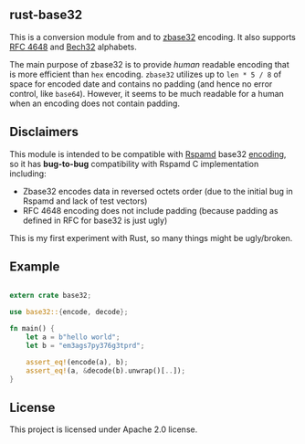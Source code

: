 ## rust-base32

This is a conversion module from and to [zbase32](http://philzimmermann.com/docs/human-oriented-base-32-encoding.txt)
encoding. It also supports [RFC 4648](https://datatracker.ietf.org/doc/html/rfc4648) and [Bech32](https://en.bitcoin.it/wiki/Bech32)  alphabets.

The main purpose of zbase32 is to provide *human* readable encoding that is more efficient than `hex` encoding.
`zbase32` utilizes up to `len * 5 / 8` of space for encoded date and contains no padding (and hence no error control, like `base64`). 
However, it seems to be much readable for a human when an encoding does not contain padding.

## Disclaimers

This module is intended to be compatible with [Rspamd](https://rspamd.com) 
base32 [encoding](https://rspamd.com/doc/lua/rspamd_util.html#f0372b), so it has **bug-to-bug** compatibility with Rspamd C implementation including:

- Zbase32 encodes data in reversed octets order (due to the initial bug in Rspamd and lack of test vectors)
- RFC 4648 encoding does not include padding (because padding as defined in RFC for base32 is just ugly)

This is my first experiment with Rust, so many things might be ugly/broken.

## Example

~~~rust

extern crate base32;

use base32::{encode, decode};

fn main() {
    let a = b"hello world";
    let b = "em3ags7py376g3tprd";

    assert_eq!(encode(a), b);
    assert_eq!(a, &decode(b).unwrap()[..]);
}
~~~

## License

This project is licensed under Apache 2.0 license.



